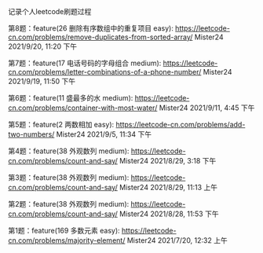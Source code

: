记录个人leetcode刷题过程

第8题：feature(26 删除有序数组中的重复项目 easy): https://leetcode-cn.com/problems/remove-duplicates-from-sorted-array/ Mister24 2021/9/20, 11:20 下午

第7题：feature(17 电话号码的字母组合 medium): https://leetcode-cn.com/problems/letter-combinations-of-a-phone-number/ Mister24 2021/9/19, 11:50 下午

第6题：feature(11 盛最多的水 medium): https://leetcode-cn.com/problems/container-with-most-water/ Mister24 2021/9/11, 4:45 下午

第5题：feature(2 两数相加 easy): https://leetcode-cn.com/problems/add-two-numbers/ Mister24 2021/9/5, 11:34 下午

第4题：feature(38 外观数列 medium): https://leetcode-cn.com/problems/count-and-say/ Mister24 2021/8/29, 3:18 下午

第3题：feature(38 外观数列 medium): https://leetcode-cn.com/problems/count-and-say/ Mister24 2021/8/29, 11:13 上午

第2题：feature(38 外观数列 medium): https://leetcode-cn.com/problems/count-and-say/ Mister24 2021/8/28, 11:53 下午

第1题：feature(169 多数元素 easy): https://leetcode-cn.com/problems/majority-element/ Mister24 2021/7/20, 12:32 上午